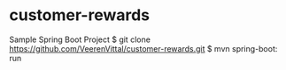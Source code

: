 # customer-rewards
Sample Spring Boot Project
$ git clone https://github.com/VeerenVittal/customer-rewards.git
$ mvn spring-boot: run
